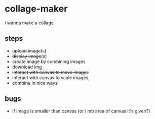 # collage-maker
i wanna make a collage

## steps
- ~~upload image~~(s)
- ~~display image~~(s)
- create image by combining images
- download img
- ~~interact with canvas to move images~~
- interact with canvas to scale images
- combine in nice ways

## bugs
- if image is smaller than canvas (or i mb area of canvas it's given?)